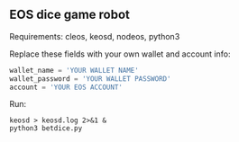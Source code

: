 ## EOS dice game robot

Requirements: cleos, keosd, nodeos, python3

Replace these fields with your own wallet and account info:
```python
wallet_name = 'YOUR WALLET NAME'
wallet_password = 'YOUR WALLET PASSWORD'
account = 'YOUR EOS ACCOUNT'
```

Run:
```shell
keosd > keosd.log 2>&1 &
python3 betdice.py
```

